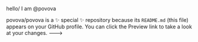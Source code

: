hello/ I am @povova


povova/povova is a ✨ special ✨ repository because its `README.md` (this file) appears on your GitHub profile.
You can click the Preview link to take a look at your changes.
--->

